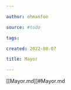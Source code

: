 ```yaml
---

author: ohmanfoo

source: #todo

tags: 

created: 2022-08-07

title: Mayor

---
```

[[Mayor.md]]#Mayor.md